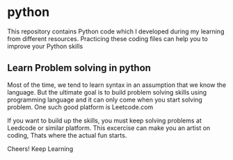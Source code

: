 # python
This repository contains Python code which I developed during my learning from different resources. Practicing these coding files can help you to improve your Python skills

## Learn Problem solving in python
Most of the time, we tend to learn syntax in an assumption that we know the language. But the ultimate goal is to build problem solving skills using programming language and it can only come when you start solving problem. One such good platform is Leetcode.com 

If you want to build up the skills, you must keep solving problems at Leedcode or similar platform. 
This excercise can make you an artist on coding, Thats where the actual fun starts.  

Cheers! 
Keep Learning
